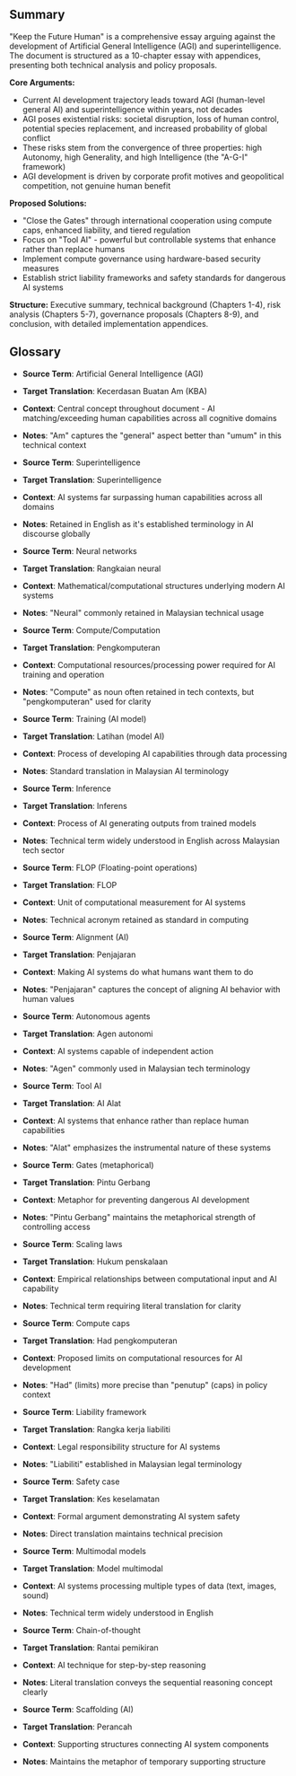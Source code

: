 ## Summary

"Keep the Future Human" is a comprehensive essay arguing against the development of Artificial General Intelligence (AGI) and superintelligence. The document is structured as a 10-chapter essay with appendices, presenting both technical analysis and policy proposals.

**Core Arguments:**
- Current AI development trajectory leads toward AGI (human-level general AI) and superintelligence within years, not decades
- AGI poses existential risks: societal disruption, loss of human control, potential species replacement, and increased probability of global conflict
- These risks stem from the convergence of three properties: high Autonomy, high Generality, and high Intelligence (the "A-G-I" framework)
- AGI development is driven by corporate profit motives and geopolitical competition, not genuine human benefit

**Proposed Solutions:**
- "Close the Gates" through international cooperation using compute caps, enhanced liability, and tiered regulation
- Focus on "Tool AI" - powerful but controllable systems that enhance rather than replace humans
- Implement compute governance using hardware-based security measures
- Establish strict liability frameworks and safety standards for dangerous AI systems

**Structure:** Executive summary, technical background (Chapters 1-4), risk analysis (Chapters 5-7), governance proposals (Chapters 8-9), and conclusion, with detailed implementation appendices.

## Glossary

- **Source Term**: Artificial General Intelligence (AGI)
- **Target Translation**: Kecerdasan Buatan Am (KBA)
- **Context**: Central concept throughout document - AI matching/exceeding human capabilities across all cognitive domains
- **Notes**: "Am" captures the "general" aspect better than "umum" in this technical context

- **Source Term**: Superintelligence
- **Target Translation**: Superintelligence
- **Context**: AI systems far surpassing human capabilities across all domains
- **Notes**: Retained in English as it's established terminology in AI discourse globally

- **Source Term**: Neural networks
- **Target Translation**: Rangkaian neural
- **Context**: Mathematical/computational structures underlying modern AI systems
- **Notes**: "Neural" commonly retained in Malaysian technical usage

- **Source Term**: Compute/Computation
- **Target Translation**: Pengkomputeran
- **Context**: Computational resources/processing power required for AI training and operation
- **Notes**: "Compute" as noun often retained in tech contexts, but "pengkomputeran" used for clarity

- **Source Term**: Training (AI model)
- **Target Translation**: Latihan (model AI)
- **Context**: Process of developing AI capabilities through data processing
- **Notes**: Standard translation in Malaysian AI terminology

- **Source Term**: Inference
- **Target Translation**: Inferens
- **Context**: Process of AI generating outputs from trained models
- **Notes**: Technical term widely understood in English across Malaysian tech sector

- **Source Term**: FLOP (Floating-point operations)
- **Target Translation**: FLOP
- **Context**: Unit of computational measurement for AI systems
- **Notes**: Technical acronym retained as standard in computing

- **Source Term**: Alignment (AI)
- **Target Translation**: Penjajaran
- **Context**: Making AI systems do what humans want them to do
- **Notes**: "Penjajaran" captures the concept of aligning AI behavior with human values

- **Source Term**: Autonomous agents
- **Target Translation**: Agen autonomi
- **Context**: AI systems capable of independent action
- **Notes**: "Agen" commonly used in Malaysian tech terminology

- **Source Term**: Tool AI
- **Target Translation**: AI Alat
- **Context**: AI systems that enhance rather than replace human capabilities
- **Notes**: "Alat" emphasizes the instrumental nature of these systems

- **Source Term**: Gates (metaphorical)
- **Target Translation**: Pintu Gerbang
- **Context**: Metaphor for preventing dangerous AI development
- **Notes**: "Pintu Gerbang" maintains the metaphorical strength of controlling access

- **Source Term**: Scaling laws
- **Target Translation**: Hukum penskalaan
- **Context**: Empirical relationships between computational input and AI capability
- **Notes**: Technical term requiring literal translation for clarity

- **Source Term**: Compute caps
- **Target Translation**: Had pengkomputeran
- **Context**: Proposed limits on computational resources for AI development
- **Notes**: "Had" (limits) more precise than "penutup" (caps) in policy context

- **Source Term**: Liability framework
- **Target Translation**: Rangka kerja liabiliti
- **Context**: Legal responsibility structure for AI systems
- **Notes**: "Liabiliti" established in Malaysian legal terminology

- **Source Term**: Safety case
- **Target Translation**: Kes keselamatan
- **Context**: Formal argument demonstrating AI system safety
- **Notes**: Direct translation maintains technical precision

- **Source Term**: Multimodal models
- **Target Translation**: Model multimodal
- **Context**: AI systems processing multiple types of data (text, images, sound)
- **Notes**: Technical term widely understood in English

- **Source Term**: Chain-of-thought
- **Target Translation**: Rantai pemikiran
- **Context**: AI technique for step-by-step reasoning
- **Notes**: Literal translation conveys the sequential reasoning concept clearly

- **Source Term**: Scaffolding (AI)
- **Target Translation**: Perancah
- **Context**: Supporting structures connecting AI system components
- **Notes**: Maintains the metaphor of temporary supporting structure